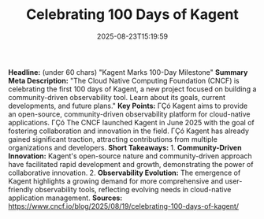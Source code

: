 ﻿---
title: "Celebrating 100 Days of Kagent"
date: "2025-08-23T15:19:59"
category: "Markets"
summary: ""
slug: "celebrating 100 days of kagent"
source_urls:
  - "https://www.cncf.io/blog/2025/08/19/celebrating-100-days-of-kagent/"
seo:
  title: "Celebrating 100 Days of Kagent | Hash n Hedge"
  description: ""
  keywords: ["news", "markets", "brief"]
---
**Headline:** (under 60 chars) "Kagent Marks 100-Day Milestone"  **Summary Meta Description:**  "The Cloud Native Computing Foundation (CNCF) is celebrating the first 100 days of Kagent, a new project focused on building a community-driven observability tool. Learn about its goals, current developments, and future plans."  **Key Points:**  ΓÇó Kagent aims to provide an open-source, community-driven observability platform for cloud-native applications. ΓÇó The CNCF launched Kagent in June 2025 with the goal of fostering collaboration and innovation in the field. ΓÇó Kagent has already gained significant traction, attracting contributions from multiple organizations and developers.  **Short Takeaways:**  1. **Community-Driven Innovation:** Kagent's open-source nature and community-driven approach have facilitated rapid development and growth, demonstrating the power of collaborative innovation. 2. **Observability Evolution:** The emergence of Kagent highlights a growing demand for more comprehensive and user-friendly observability tools, reflecting evolving needs in cloud-native application management.  **Sources:** https://www.cncf.io/blog/2025/08/19/celebrating-100-days-of-kagent/ 
